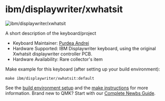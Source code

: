 # ibm/displaywriter/xwhatsit

![ibm/displaywriter/xwhatsit](https://deskthority.net/wiki/images/0/02/Displaywriter92.jpg)

A short description of the keyboard/project

* Keyboard Maintainer: [Purdea Andrei](https://github.com/purdeaandrei)
* Hardware Supported: IBM Displaywriter keyboard, using the original Xwhatsit displaywriter controller PCB.
* Hardware Availability: Rare collector's item

Make example for this keyboard (after setting up your build environment):

    make ibm/displaywriter/xwhatsit:default

See the [build environment setup](https://docs.qmk.fm/#/getting_started_build_tools) and the [make instructions](https://docs.qmk.fm/#/getting_started_make_guide) for more information. Brand new to QMK? Start with our [Complete Newbs Guide](https://docs.qmk.fm/#/newbs).
